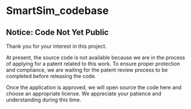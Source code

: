 # SmartSim_codebase

## Notice: Code Not Yet Public

Thank you for your interest in this project.

At present, the source code is not available because we are in the process of applying for a patent related to this work. To ensure proper protection and compliance, we are waiting for the patent review process to be completed before releasing the code.

Once the application is approved, we will open source the code here and choose an appropriate license. We appreciate your patience and understanding during this time.
